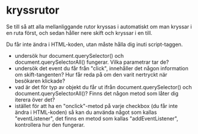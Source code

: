 # kryssrutor
Se till så att alla mellanliggande rutor kryssas i automatiskt om man kryssar i en ruta först, och sedan håller nere skift och kryssar i en till.

Du får inte ändra i HTML-koden, utan måste hålla dig inuti script-taggen.

- undersök hur document.querySelector() och document.querySelectorAll() fungerar. Vilka parametrar tar de?
- undersök det event du får från "click", innehåller det någon information om skift-tangenten? Hur får reda på om den varit nertryckt när besökaren klickade?
- vad är det för typ av objekt du får ut ifrån document.querySelector() och document.querySelectorAll()? Finns det någon metod som låter dig iterera över det?
- istället för att ha en "onclick"-metod på varje checkbox (du får inte ändra i HTML-koden) så kan du använda något som kallas "eventListener", det finns en metod som kallas "addEventListener", kontrollera hur den fungerar.
